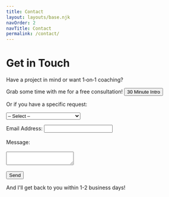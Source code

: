 ```yaml
---
title: Contact
layout: layouts/base.njk
navOrder: 2
navTitle: Contact
permalink: /contact/
---
```


# Get in Touch

Have a project in mind or want 1‑on‑1 coaching?

Grab some time with me for a free consultation! <a href="https://calendly.com/rohan-a-paranjpe/30min" target="_blank"><button id="btnOutlook">30 Minute Intro</button></a>

Or if you have a specific request:

<!-- modify this form HTML and place wherever you want your form -->
<form
  action="https://formspree.io/f/mldlevez"
  method="POST">

<label for="Interest"></label>
  <select name="interest" id="interest" required>
    <option value="" disabled selected hidden>– Select –</option>
    <option value="Technical Advisory/Consulting">Technical Advisory/Consulting</option>
    <option value="Interview Preparation">Interview Preparation</option>
    <option value="Coaching/Learning">Coaching/Learning</option>
    <option value="other">Other</option>
  </select>

  <label>
    Email Address:
    <input type="email" name="email">
  </label>
  <br></br>

  <label>
    Message:<br></br>
    <textarea name="message"></textarea>
  </label>
  <br></br>
  <!-- your other form fields go here -->
  <button type="submit">Send</button>
</form>

And I'll get back to you within 1-2 business days!

